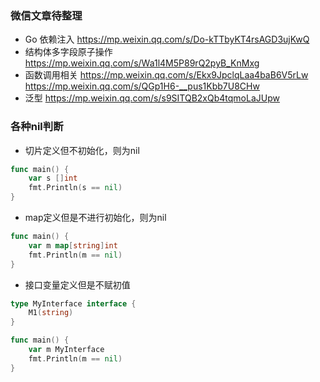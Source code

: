 ### 微信文章待整理
- Go 依赖注入 https://mp.weixin.qq.com/s/Do-kTTbyKT4rsAGD3ujKwQ
- 结构体多字段原子操作 https://mp.weixin.qq.com/s/Wa1l4M5P89rQ2pyB_KnMxg
- 函数调用相关 https://mp.weixin.qq.com/s/Ekx9JpclqLaa4baB6V5rLw https://mp.weixin.qq.com/s/QGp1H6-__pus1Kbb7U8CHw
- 泛型 https://mp.weixin.qq.com/s/s9SITQB2xQb4tqmoLaJUpw
### 各种nil判断
- 切片定义但不初始化，则为nil
```go
func main() {
	var s []int
	fmt.Println(s == nil)
}
```

- map定义但是不进行初始化，则为nil
```go
func main() {
	var m map[string]int
	fmt.Println(m == nil)
}
```

- 接口变量定义但是不赋初值
```go
type MyInterface interface {
	M1(string)
}

func main() {
	var m MyInterface
	fmt.Println(m == nil)
}
```